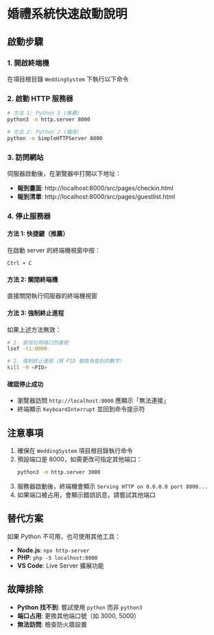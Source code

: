 # 婚禮系統快速啟動說明

## 啟動步驟

### 1. 開啟終端機
在項目根目錄 `WeddingSystem` 下執行以下命令

### 2. 啟動 HTTP 服務器
```bash
# 方法 1: Python 3 (推薦)
python3 -m http.server 8000

# 方法 2: Python 2 (備用)
python -m SimpleHTTPServer 8000
```

### 3. 訪問網站
伺服器啟動後，在瀏覽器中打開以下地址：

- **報到畫面**: http://localhost:8000/src/pages/checkin.html
- **報到清單**: http://localhost:8000/src/pages/guestlist.html

### 4. 停止服務器

#### 方法 1: 快捷鍵（推薦）
在啟動 server 的終端機視窗中按：
```
Ctrl + C
```

#### 方法 2: 關閉終端機
直接關閉執行伺服器的終端機視窗

#### 方法 3: 強制終止進程
如果上述方法無效：
```bash
# 1. 查找佔用端口的進程
lsof -ti:8000

# 2. 強制終止進程（將 PID 替換為查到的數字）
kill -9 <PID>
```

#### 確認停止成功
- 瀏覽器訪問 `http://localhost:8000` 應顯示「無法連接」
- 終端顯示 `KeyboardInterrupt` 並回到命令提示符

## 注意事項

1. 確保在 `WeddingSystem` 項目根目錄執行命令
2. 預設端口是 8000，如需更改可指定其他端口：
   ```bash
   python3 -m http.server 3000
   ```
3. 服務器啟動後，終端機會顯示 `Serving HTTP on 0.0.0.0 port 8000...`
4. 如果端口被占用，會顯示錯誤訊息，請嘗試其他端口

## 替代方案

如果 Python 不可用，也可使用其他工具：

- **Node.js**: `npx http-server`
- **PHP**: `php -S localhost:8000`
- **VS Code**: Live Server 擴展功能

## 故障排除

- **Python 找不到**: 嘗試使用 `python` 而非 `python3`
- **端口占用**: 更換其他端口號（如 3000, 5000）
- **無法訪問**: 檢查防火牆設置